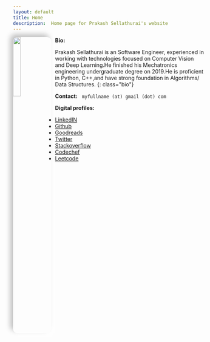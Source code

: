```yaml
---
layout: default
title: Home
description:  Home page for Prakash Sellathurai's website
---
```



<style>
    img.avatar {
        float:left;
        margin-right: 10px;

         width: 20%;/*23.609%; */

        border-radius: 12px;
        border: 1px solid var(--tertiary);
        box-shadow: -7px -7px 14px #bebebe,
      7px 7px 14px #ffffff;
    );
    }

    .bio {
        text-align: justify;
    }

</style>



<img class="avatar"  src="{{'./assets/images/avatar.jpg' | relative_url}}" aria-label="avatar" />



**Bio:**

Prakash Sellathurai is an Software Engineer, experienced in working with technologies focused on Computer Vision and Deep Learning.He finished his Mechatronics engineering undergraduate degree on 2019.He is proficient in Python, C++,and  have strong foundation in  Algorithms/ Data Structures.
{: class="bio"}

**Contact:**     &nbsp;   `myfullname (at) gmail (dot) com`

**Digital profiles:**

- [LinkedIN](https://www.linkedin.com/in/prakashsellathurai/) 
- [Github](https://github.com/prakashsellathurai)  
- [Goodreads](https://www.goodreads.com/user/show/105903487-prakash-sellathurai) 
- [Twitter]( https://twitter.com/prakash1729brt)       
- [Stackoverflow](https://stackoverflow.com/users/8336491/prakash-sellathurai) 
- [Codechef](https://www.codechef.com/users/prakash1729brt) 
- [Leetcode](https://leetcode.com/prakashsellathurai/) 


